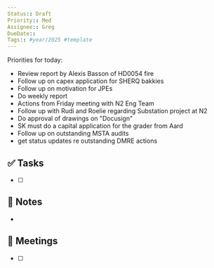 ```yaml
---
Status:: Draft
Priority:: Med
Assignee:: Greg
DueDate:: 
Tags:: #year/2025 #template
---
```

Priorities for today:
- Review report by Alexis Basson of HD0054 fire
- Follow up on capex application for SHERQ bakkies
- Follow up on motivation for JPEs
- Do weekly report
- Actions from Friday meeting with N2 Eng Team
- Follow up with Rudi and Roelie regarding Substation project at N2 
- Do approval of drawings on "Docusign"
- SK must do a capital application for the grader from Aard
- Follow up on outstanding MSTA audits
- get status updates re outstanding DMRE actions
## ✅ Tasks
- [ ]

## 📝 Notes
-

## 📅 Meetings
- [ ]